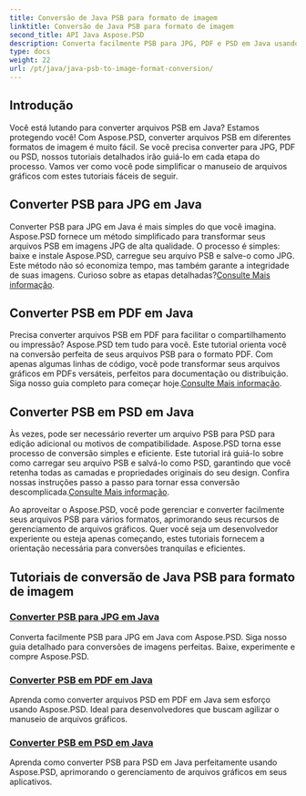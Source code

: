 ```yaml
---
title: Conversão de Java PSB para formato de imagem
linktitle: Conversão de Java PSB para formato de imagem
second_title: API Java Aspose.PSD
description: Converta facilmente PSB para JPG, PDF e PSD em Java usando Aspose.PSD. Siga nossos tutoriais para conversões de imagens perfeitas e aprimore seus projetos.
type: docs
weight: 22
url: /pt/java/java-psb-to-image-format-conversion/
---
```

## Introdução
Você está lutando para converter arquivos PSB em Java? Estamos protegendo você! Com Aspose.PSD, converter arquivos PSB em diferentes formatos de imagem é muito fácil. Se você precisa converter para JPG, PDF ou PSD, nossos tutoriais detalhados irão guiá-lo em cada etapa do processo. Vamos ver como você pode simplificar o manuseio de arquivos gráficos com estes tutoriais fáceis de seguir.

## Converter PSB para JPG em Java

 Converter PSB para JPG em Java é mais simples do que você imagina. Aspose.PSD fornece um método simplificado para transformar seus arquivos PSB em imagens JPG de alta qualidade. O processo é simples: baixe e instale Aspose.PSD, carregue seu arquivo PSB e salve-o como JPG. Este método não só economiza tempo, mas também garante a integridade de suas imagens. Curioso sobre as etapas detalhadas?[Consulte Mais informação](./convert-psb-to-jpg-java/).

## Converter PSB em PDF em Java

Precisa converter arquivos PSB em PDF para facilitar o compartilhamento ou impressão? Aspose.PSD tem tudo para você. Este tutorial orienta você na conversão perfeita de seus arquivos PSB para o formato PDF. Com apenas algumas linhas de código, você pode transformar seus arquivos gráficos em PDFs versáteis, perfeitos para documentação ou distribuição. Siga nosso guia completo para começar hoje.[Consulte Mais informação](./convert-psb-to-pdf-java/).

## Converter PSB em PSD em Java

 Às vezes, pode ser necessário reverter um arquivo PSB para PSD para edição adicional ou motivos de compatibilidade. Aspose.PSD torna esse processo de conversão simples e eficiente. Este tutorial irá guiá-lo sobre como carregar seu arquivo PSB e salvá-lo como PSD, garantindo que você retenha todas as camadas e propriedades originais do seu design. Confira nossas instruções passo a passo para tornar essa conversão descomplicada.[Consulte Mais informação](./convert-psb-to-psd-java/).

Ao aproveitar o Aspose.PSD, você pode gerenciar e converter facilmente seus arquivos PSB para vários formatos, aprimorando seus recursos de gerenciamento de arquivos gráficos. Quer você seja um desenvolvedor experiente ou esteja apenas começando, estes tutoriais fornecem a orientação necessária para conversões tranquilas e eficientes.

## Tutoriais de conversão de Java PSB para formato de imagem
### [Converter PSB para JPG em Java](./convert-psb-to-jpg-java/)
Converta facilmente PSB para JPG em Java com Aspose.PSD. Siga nosso guia detalhado para conversões de imagens perfeitas. Baixe, experimente e compre Aspose.PSD.
### [Converter PSB em PDF em Java](./convert-psb-to-pdf-java/)
Aprenda como converter arquivos PSD em PDF em Java sem esforço usando Aspose.PSD. Ideal para desenvolvedores que buscam agilizar o manuseio de arquivos gráficos.
### [Converter PSB em PSD em Java](./convert-psb-to-psd-java/)
Aprenda como converter PSB para PSD em Java perfeitamente usando Aspose.PSD, aprimorando o gerenciamento de arquivos gráficos em seus aplicativos.